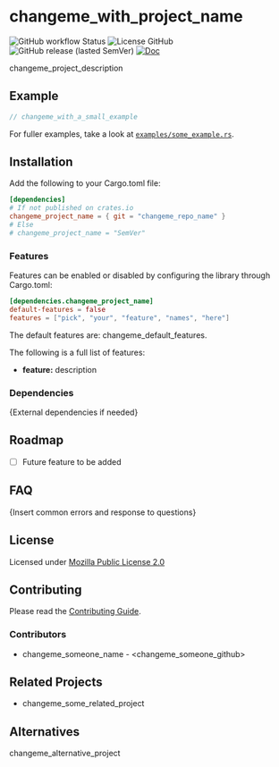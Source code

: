 # changeme_with_project_name
![GitHub workflow Status](https://img.shields.io/github/actions/workflow/status/changeme_repo_user/changeme_repo_name/generic-checks.yml?style=flat-square&branch=main)
![License GitHub](https://img.shields.io/github/license/changeme_repo_user/changeme_repo_name?style=flat-square)
![GitHub release (lasted SemVer)](https://img.shields.io/github/release/changeme_repo_user/changeme_repo_name?sort=semver&style=flat-square)
[![Doc](https://img.shields.io/badge/documentation-rustdoc-purple?style=flat-square)](https://changeme_repo_user.github.io/changeme_repo_name)

changeme_project_description

<!--
| OS      | Build Status |
| ------- | ------------ |
| Linux   |              |
| Windows |              |
| OSX     |              |
-->

## Example
```rust
// changeme_with_a_small_example
```

For fuller examples, take a look at [`examples/some_example.rs`](examples/some_example.rs).

## Installation
Add the following to your Cargo.toml file:

```toml
[dependencies]
# If not published on crates.io
changeme_project_name = { git = "changeme_repo_name" }
# Else
# changeme_project_name = "SemVer"
```

### Features
Features can be enabled or disabled by configuring the library through Cargo.toml:

```toml
[dependencies.changeme_project_name]
default-features = false
features = ["pick", "your", "feature", "names", "here"]

```

The default features are: changeme_default_features.

The following is a full list of features:
- **feature:** description

### Dependencies
{External dependencies if needed}

## Roadmap
- [  ] Future feature to be added

## FAQ
{Insert common errors and response to questions}

## License
Licensed under [Mozilla Public License 2.0](LICENSE)

## Contributing
Please read the [Contributing Guide](.github/CONTRIBUTING.md).

### Contributors
- changeme_someone_name - <changeme_someone_github>

## Related Projects
- changeme_some_related_project

## Alternatives
changeme_alternative_project

